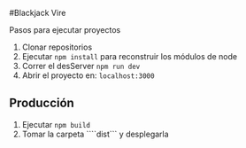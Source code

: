 #Blackjack Vire

Pasos para ejecutar proyectos

1. Clonar repositorios
2. Ejecutar ```npm install``` para reconstruir los módulos de node
3. Correr el desServer ```npm run dev```
4. Abrir el proyecto en: ```localhost:3000```

## Producción

1. Ejecutar ```npm build```
2. Tomar la carpeta ````dist``` y desplegarla